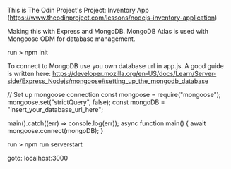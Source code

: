 This is The Odin Project's Project: Inventory App (https://www.theodinproject.com/lessons/nodejs-inventory-application)

Making this with Express and MongoDB. MongoDB Atlas is used with Mongoose ODM for database management.

run > npm init

To connect to MongoDB use you own database url in app.js.
A good guide is written here: https://developer.mozilla.org/en-US/docs/Learn/Server-side/Express_Nodejs/mongoose#setting_up_the_mongodb_database

// Set up mongoose connection
const mongoose = require("mongoose");
mongoose.set("strictQuery", false);
const mongoDB = "insert_your_database_url_here";

main().catch((err) => console.log(err));
async function main() {
  await mongoose.connect(mongoDB);
}


run > npm run serverstart

goto: localhost:3000
